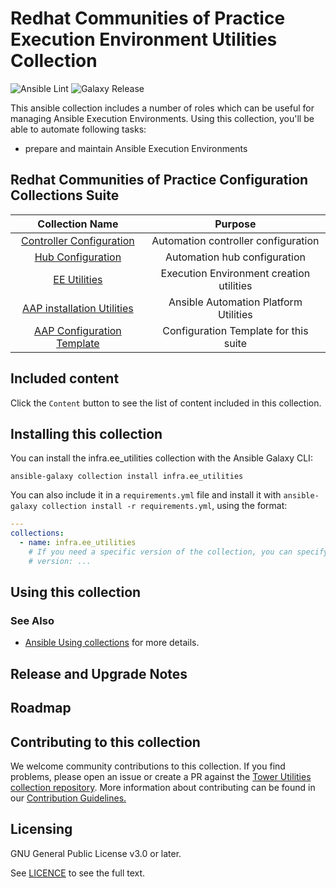 # Redhat Communities of Practice Execution Environment Utilities Collection

![Ansible Lint](https://github.com/redhat-cop/ee_utilities/workflows/Ansible%20Lint/badge.svg)
![Galaxy Release](https://github.com/redhat-cop/ee_utilities/workflows/galaxy-release/badge.svg)
<!-- Further CI badges go here as above -->

This ansible collection includes a number of roles which can be useful for managing Ansible Execution Environments. Using this collection, you'll be able to automate following tasks:

* prepare and maintain Ansible Execution Environments

## Redhat Communities of Practice Configuration Collections Suite

|Collection Name|Purpose|
|:---:|:---:|
|[Controller Configuration](https://galaxy.ansible.com/redhat_cop/controller_configuration)|Automation controller configuration|
|[Hub Configuration](https://galaxy.ansible.com/redhat_cop/ah_configuration)|Automation hub configuration|
|[EE Utilities](https://galaxy.ansible.com/redhat_cop/ee_utilities)|Execution Environment creation utilities|
|[AAP installation Utilities](https://galaxy.ansible.com/redhat_cop/aap_utilities)|Ansible Automation Platform Utilities|
|[AAP Configuration Template](https://github.com/redhat-cop/aap_configuration_template)|Configuration Template for this suite|

## Included content

Click the `Content` button to see the list of content included in this collection.

## Installing this collection

You can install the infra.ee_utilities collection with the Ansible Galaxy CLI:

    ansible-galaxy collection install infra.ee_utilities

You can also include it in a `requirements.yml` file and install it with `ansible-galaxy collection install -r requirements.yml`, using the format:

<!-- markdownlint-disable MD046 -->
```yaml
---
collections:
  - name: infra.ee_utilities
    # If you need a specific version of the collection, you can specify like this:
    # version: ...
```

## Using this collection

### See Also

* [Ansible Using collections](https://docs.ansible.com/ansible/latest/user_guide/collections_using.html) for more details.

## Release and Upgrade Notes

## Roadmap

## Contributing to this collection

We welcome community contributions to this collection. If you find problems, please open an issue or create a PR against the [Tower Utilities collection repository](https://github.com/redhat-cop/ee_utilities).
More information about contributing can be found in our [Contribution Guidelines.](https://github.com/redhat-cop/ee_utilities/blob/devel/.github/CONTRIBUTING.md)

## Licensing

GNU General Public License v3.0 or later.

See [LICENCE](https://www.gnu.org/licenses/gpl-3.0.txt) to see the full text.
